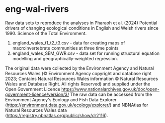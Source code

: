 # eng-wal-rivers

Raw data sets to reproduce the analyses in Pharaoh et al. (2024) Potential drivers of changing ecological conditions in English and Welsh rivers since 1990. Science of the Total Environment.

1. england_wales_t1_t2_t3.csv - data for creating maps of macroinvertebrate communities at three time points
2. england_wales_SEM_GWR.csv - data set for running structural equation modelling and geographically-weighted regression.

The original data were collected by the Environment Agency and Natural Resources Wales (© Environment Agency copyright and database right 2023; Contains Natural Resources Wales information © Natural Resources Wales and Database Right. All rights Reserved) and supplied under the Open Government Licence https://www.nationalarchives.gov.uk/doc/open-government-licence/version/3/ The raw data can be accessed from the Environment Agency's Ecology and Fish Data Explorer (https://environment.data.gov.uk/ecology/explorer/) and NBNAtlas for Natural Resources Wales data (https://registry.nbnatlas.org/public/show/dr2116). 

